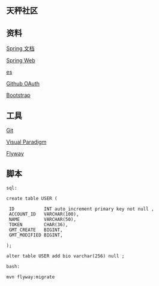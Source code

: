 ## 天秤社区

## 资料
[Spring 文档](https://spring.io/guides)

[Spring Web](https://spring.io/guides/gs/serving-web-content/)

[es](https://elasticsearch.cn/)

[Github OAuth](https://developer.github.com/apps/building-oauth-apps/creating-an-oauth-app/)

[Bootstrap](https://v3.bootcss.com/getting-started/)

## 工具
[Git](https://git-scm.com/download)

[Visual Paradigm](https://www.visual-paradigm.com)

[Flyway](https://flywaydb.org/getstarted/)

## 脚本
`sql:`

`create table USER (`
 
     ID           INT auto_increment primary key not null ,
     ACCOUNT_ID   VARCHAR(100),
     NAME         VARCHAR(50),
     TOKEN        CHAR(36),
     GMT_CREATE   BIGINT,
     GMT_MODIFIED BIGINT,

 `);`
 
 `alter table USER add bio varchar(256) null ;`

`bash:`

`mvn flyway:migrate`
